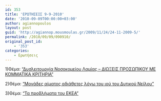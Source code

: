 ```yaml
---
id: 353
title: 'ΕΡΩΤΗΣΕΙΣ 9-9-2010'
date: '2010-09-09T00:00:00+03:00'
author: agiannopoulos
layout: post
guid: 'http://agiannop.mousmoulas.gr/2009/11/24/24-11-2009-5/'
permalink: /2010/09/09/090910/
original_post_id:
    - '353'
categories:
    - Ερωτήσεις
---
```


1)Θέμα: [“Δυσλειτουργία Νοσοκομείου Λαμίας – ΔΙΩΞΕΙΣ ΠΡΟΣΩΠΙΚΟΥ ΜΕ ΚΟΜΜΑΤΙΚΑ ΚΡΙΤΗΡΙΑ”](http://localhost:8000/wp-content/uploads/2009/11/090910_nosokomeio_lamias.pdf)

2)Θέμα: [“Μονάδες αίματος αδιάθετες λόγω του ιού του Δυτικού Νείλου”](http://localhost:8000/wp-content/uploads/2009/11/090910_ios_neilou.pdf)

3)Θέμα: [“Τα προβλήματα του ΕΚΕΑ”](http://localhost:8000/wp-content/uploads/2009/11/090910_ekea.pdf)